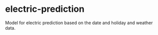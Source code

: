 # electric-prediction
Model for electric prediction based on the date and holiday and weather data.
